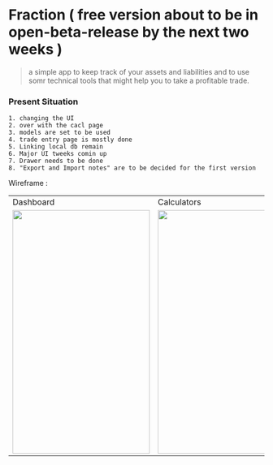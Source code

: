 # Fraction ( free version about to be in open-beta-release by the next two weeks ) 
> a simple app to keep track of your assets and liabilities and to use somr technical tools that might help you to take a profitable trade.

### Present Situation
```
1. changing the UI
2. over with the cacl page
3. models are set to be used 
4. trade entry page is mostly done
5. Linking local db remain
6. Major UI tweeks comin up
7. Drawer needs to be done 
8. "Export and Import notes" are to be decided for the first version
```
Wireframe :
<table>
  <tr>
    <td>Dashboard</td>
     <td>Calculators</td>
     <td>Edit</td>
    <td>Trade Log</td>
  </tr>
  <tr>
    <td><img src="https://github.com/ShimronAlakkal/tradebook/blob/main/s1.png" width=270 height=480></td>
    <td><img src="https://github.com/ShimronAlakkal/tradebook/blob/main/s2.png" width=270 height=480></td>
    <td><img src="https://github.com/ShimronAlakkal/tradebook/blob/main/s3.png" width=270 height=480></td>
    <td><img src="https://github.com/ShimronAlakkal/tradebook/blob/main/s4.png" width=270 height=480></td>
  </tr>
 </table>

